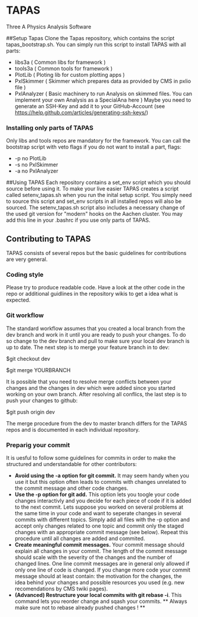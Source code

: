 # TAPAS
Three A Physics Analysis Software

##Setup Tapas
Clone the Tapas repository, which contains the script tapas_bootstrap.sh. You can simply run this script to install TAPAS with all parts:
* libs3a ( Common libs for framework )
* tools3a ( Common tools for framework )
* PlotLib ( Ploting lib for custom plotting apps )
* PxlSkimmer ( Skimmer which prepares data as provided by CMS in pxlio file )
* PxlAnalyzer ( Basic machinery to run Analysis on skimmed files. You can implement your own Analysis as a SpecialAna here )
Maybe you need to generate an SSH-Key and add it to your GitHub-Account (see https://help.github.com/articles/generating-ssh-keys/)


### Installing only parts of TAPAS
Only libs and tools repos are mandatory for the framework. You can call the bootstrap script with veto flags if you do not want to install a part, flags:
* -p no PlotLib
* -s no PxlSkimmer
* -a no PxlAnalyzer

##Using TAPAS
Each repository contains a set_env script which you should source before using it. To make your live easier
TAPAS creates a script called setenv_tapas.sh when you run the inital setup script. You simply need to source this script and set_env scripts in all installed repos will also be sourced. The setenv_tapas.sh script also includes a necessary change of the used git version for "modern" hooks on the Aachen cluster. You may add this line in your .bashrc if you use only parts of TAPAS.

## Contributing to TAPAS 
TAPAS consists of several repos but the basic guidelines for contributions are very general.

### Coding style
Please try to produce readable code. Have a look at the other code in the repo or additional guidlines in the repository wikis to get a idea what is expected.

### Git workflow
The standard workflow assumes that you created a local branch from the dev branch and work in it until you are ready to push your changes. To do so change to the dev branch and pull to make sure your local dev branch is up to date. The next step is to merge your feature branch in to dev:

$git checkout dev

$git merge YOURBRANCH

It is possible that you need to resolve merge conflicts between your changes and the changes in dev which were added since you started working on your own branch. After resolving all conflics, the last step is to push your changes to github:

$git push origin dev

The merge procedure from the dev to master branch differs for the TAPAS repos and is documented in each individual repository.  
### Preparig your commit
It is uesful to follow some guidelines for commits in order to make the structured and understandable for other contributors:

* **Avoid using the -a option for git commit.** It may seem handy when you use it but this option often leads to commits with changes unrelated to the commit message and other code changes.
* **Use the -p option for git add.** This option lets you toogle your code changes interactivly and you decide for each piece of code if it is added to the next commit. Lets suppose you worked on several problems at the same time in your code and want to seperate changes in several commits with different topics. Simply add all files with the -p option and accept only changes related to one topic and commit only the staged changes with an appropriate commit message (see below). Repeat this procedure until all changes are added and commited.
* **Create meaningful commit messages.** Your commit message should explain all changes in your commit. The length of the commit message should scale with the severity of the changes and the number of changed lines. One line commit messages are in general only allowed if only one line of code is changed. If you change more code your commit message should at least contain: the motivation for the changes, the idea behind your changes and possible resources you used (e.g. new recomendations by CMS twiki pages).
* **(Advanced) Restructure your local commits with git rebase -i**. This command lets you reorder change and sqash your commits. ** Always make sure not to rebase already pushed changes ! **
